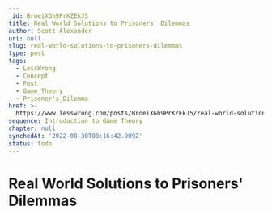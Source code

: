 ```yaml
---
_id: BroeiXGh9PrKZEkJ5
title: Real World Solutions to Prisoners' Dilemmas
author: Scott Alexander
url: null
slug: real-world-solutions-to-prisoners-dilemmas
type: post
tags:
  - LessWrong
  - Concept
  - Post
  - Game_Theory
  - Prisoner's_Dilemma
href: >-
  https://www.lesswrong.com/posts/BroeiXGh9PrKZEkJ5/real-world-solutions-to-prisoners-dilemmas
sequence: Introduction to Game Theory
chapter: null
synchedAt: '2022-08-30T08:16:42.909Z'
status: todo
---
```


# Real World Solutions to Prisoners' Dilemmas
